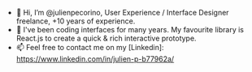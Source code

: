 - 👋 Hi, I’m @julienpecorino, User Experience / Interface Designer freelance, +10 years of experience.
- 👀 I've been coding interfaces for many years. My favourite library is React.js to create a quick & rich interactive prototype.
- 📫 Feel free to contact me on my [Linkedin]:  https://www.linkedin.com/in/julien-p-b77962a/

<!---
julienpecorino/julienpecorino is a ✨ special ✨ repository because its `README.md` (this file) appears on your GitHub profile.
You can click the Preview link to take a look at your changes.
--->
